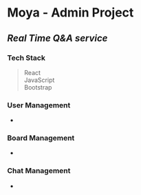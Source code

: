 # Moya - Admin Project

## _Real Time Q&A service_

### Tech Stack

> React <br/>
> JavaScript <br/>
> Bootstrap <br/>

### **User Management**

-

### **Board Management**

-

### **Chat Management**

-
